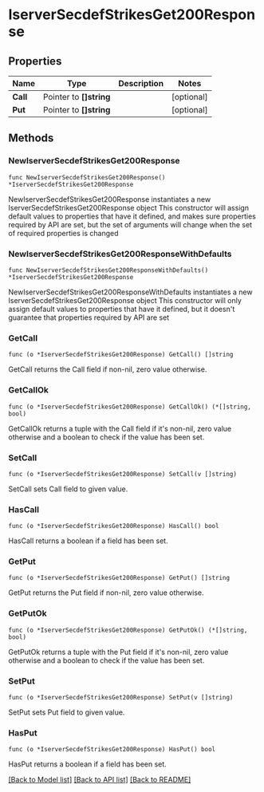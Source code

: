 # IserverSecdefStrikesGet200Response

## Properties

Name | Type | Description | Notes
------------ | ------------- | ------------- | -------------
**Call** | Pointer to **[]string** |  | [optional] 
**Put** | Pointer to **[]string** |  | [optional] 

## Methods

### NewIserverSecdefStrikesGet200Response

`func NewIserverSecdefStrikesGet200Response() *IserverSecdefStrikesGet200Response`

NewIserverSecdefStrikesGet200Response instantiates a new IserverSecdefStrikesGet200Response object
This constructor will assign default values to properties that have it defined,
and makes sure properties required by API are set, but the set of arguments
will change when the set of required properties is changed

### NewIserverSecdefStrikesGet200ResponseWithDefaults

`func NewIserverSecdefStrikesGet200ResponseWithDefaults() *IserverSecdefStrikesGet200Response`

NewIserverSecdefStrikesGet200ResponseWithDefaults instantiates a new IserverSecdefStrikesGet200Response object
This constructor will only assign default values to properties that have it defined,
but it doesn't guarantee that properties required by API are set

### GetCall

`func (o *IserverSecdefStrikesGet200Response) GetCall() []string`

GetCall returns the Call field if non-nil, zero value otherwise.

### GetCallOk

`func (o *IserverSecdefStrikesGet200Response) GetCallOk() (*[]string, bool)`

GetCallOk returns a tuple with the Call field if it's non-nil, zero value otherwise
and a boolean to check if the value has been set.

### SetCall

`func (o *IserverSecdefStrikesGet200Response) SetCall(v []string)`

SetCall sets Call field to given value.

### HasCall

`func (o *IserverSecdefStrikesGet200Response) HasCall() bool`

HasCall returns a boolean if a field has been set.

### GetPut

`func (o *IserverSecdefStrikesGet200Response) GetPut() []string`

GetPut returns the Put field if non-nil, zero value otherwise.

### GetPutOk

`func (o *IserverSecdefStrikesGet200Response) GetPutOk() (*[]string, bool)`

GetPutOk returns a tuple with the Put field if it's non-nil, zero value otherwise
and a boolean to check if the value has been set.

### SetPut

`func (o *IserverSecdefStrikesGet200Response) SetPut(v []string)`

SetPut sets Put field to given value.

### HasPut

`func (o *IserverSecdefStrikesGet200Response) HasPut() bool`

HasPut returns a boolean if a field has been set.


[[Back to Model list]](../README.md#documentation-for-models) [[Back to API list]](../README.md#documentation-for-api-endpoints) [[Back to README]](../README.md)


